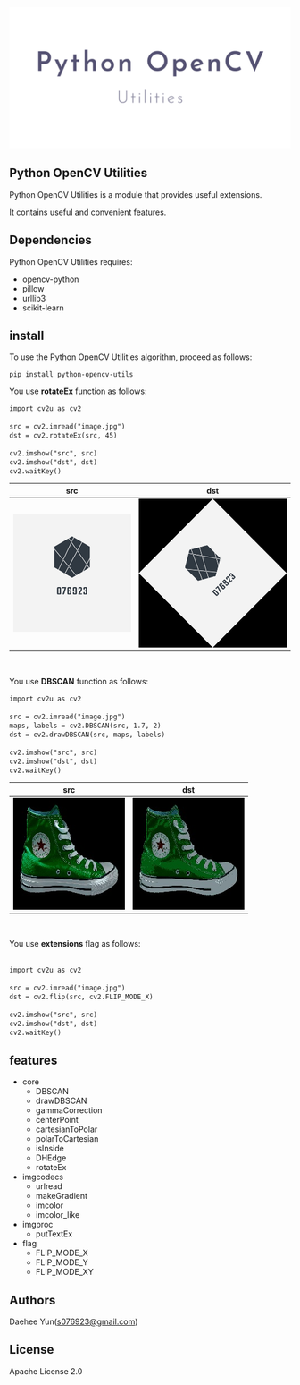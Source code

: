 <p align="center"><img src="https://raw.githubusercontent.com/076923/cv2-utils/master/images/logo.png"></p>

Python OpenCV Utilities
-----------------------

Python OpenCV Utilities is a module that provides useful extensions.

It contains useful and convenient features.

## Dependencies

Python OpenCV Utilities requires:

- opencv-python
- pillow
- urllib3
- scikit-learn

## install

To use the Python OpenCV Utilities algorithm, proceed as follows:


    pip install python-opencv-utils


You use **rotateEx** function as follows:

```python3
import cv2u as cv2

src = cv2.imread("image.jpg")
dst = cv2.rotateEx(src, 45)

cv2.imshow("src", src)
cv2.imshow("dst", dst)
cv2.waitKey()
```

| src | dst |
|:---:|:---:|
| <img src="https://raw.githubusercontent.com/076923/cv2-utils/master/images/rotateEx-src.jpg"> | <img src="https://raw.githubusercontent.com/076923/cv2-utils/master/images/rotateEx-dst.jpg"> |

<br>

You use **DBSCAN** function as follows:

```python3
import cv2u as cv2

src = cv2.imread("image.jpg")
maps, labels = cv2.DBSCAN(src, 1.7, 2)
dst = cv2.drawDBSCAN(src, maps, labels)

cv2.imshow("src", src)
cv2.imshow("dst", dst)
cv2.waitKey()

```

| src | dst |
|:---:|:---:|
| <img src="https://raw.githubusercontent.com/076923/cv2-utils/master/images/DBSCAN-src.jpg"> | <img src="https://raw.githubusercontent.com/076923/cv2-utils/master/images/DBSCAN-dst.jpg"> |

<br>

You use **extensions** flag as follows:

```python3

import cv2u as cv2

src = cv2.imread("image.jpg")
dst = cv2.flip(src, cv2.FLIP_MODE_X)

cv2.imshow("src", src)
cv2.imshow("dst", dst)
cv2.waitKey()
```

## features

- core
  - DBSCAN
  - drawDBSCAN
  - gammaCorrection
  - centerPoint
  - cartesianToPolar
  - polarToCartesian
  - isInside
  - DHEdge
  - rotateEx
- imgcodecs
  - urlread
  - makeGradient
  - imcolor
  - imcolor_like
- imgproc
  - putTextEx
- flag
  - FLIP_MODE_X
  - FLIP_MODE_Y
  - FLIP_MODE_XY


## Authors

Daehee Yun(s076923@gmail.com)

## License

Apache License 2.0